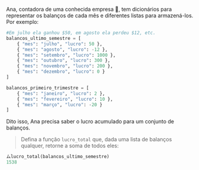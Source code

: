 Ana, contadora de uma conhecida empresa :office:, tem dicionários para representar os balanços de cada mês e diferentes listas para armazená-los. Por exemplo:

``` python
#Em julho ela ganhou $50, em agosto ela perdeu $12, etc.
balancos_ultimo_semestre = [
    { "mes": "julho", "lucro": 50 },
    { "mes": "agosto", "lucro": -12 },
    { "mes": "setembro", "lucro": 1000 },
    { "mes": "outubro", "lucro": 300 },
    { "mes": "novembro", "lucro": 200 },
    { "mes": "dezembro", "lucro": 0 }
]

balancos_primeiro_trimestre = [
    { "mes": "janeiro", "lucro": 2 },
    { "mes": "fevereiro", "lucro": 10 },
    { "mes": "março", "lucro": -20 }
]
```

Dito isso, Ana precisa saber o lucro acumulado para um conjunto de balanços.

> Defina a função `lucro_total` que, dada uma lista de balanços qualquer, retorne a soma de todos eles:
>
``` python
ムlucro_total(balancos_ultimo_semestre)
1538
```